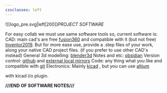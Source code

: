 ```yaml
---
cssclasses: left
---
```

![[logo_pre.svg|left|200]]*PROJECT SOFTWARE*

For easy collab we must use same software tools
so, current software is:
CAD: main cad's are free [fusion360]() and compatible with it (but not free)  [Inventor2019](). But for more ease use, provide a .step files of your work, along your native CAD project files. (if you prefer to use other CAD's instead)
General 3d modelling: [blender3d]()
Notes and etc: [obsidian]()
Version control: [github]() and [external local mirrors]()
Code: any thing what you like and compatible with [git]()
Electronics: Mainly [kicad]() , but you can use [altium]() 

with kicad i/o plugin.

**///END OF SOFTWARE NOTES///**





